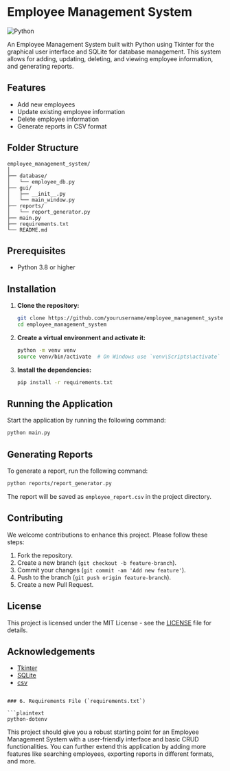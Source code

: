 # Employee Management System

![Python](https://img.shields.io/badge/python-3.8+-brightgreen.svg)

An Employee Management System built with Python using Tkinter for the graphical user interface and SQLite for database management. This system allows for adding, updating, deleting, and viewing employee information, and generating reports.

## Features

- Add new employees
- Update existing employee information
- Delete employee information
- Generate reports in CSV format

## Folder Structure

```
employee_management_system/
│
├── database/
│   └── employee_db.py
├── gui/
│   ├── __init__.py
│   └── main_window.py
├── reports/
│   └── report_generator.py
├── main.py
├── requirements.txt
└── README.md
```

## Prerequisites

- Python 3.8 or higher

## Installation

1. **Clone the repository:**

   ```sh
   git clone https://github.com/yourusername/employee_management_system.git
   cd employee_management_system
   ```

2. **Create a virtual environment and activate it:**

   ```sh
   python -m venv venv
   source venv/bin/activate  # On Windows use `venv\Scripts\activate`
   ```

3. **Install the dependencies:**

   ```sh
   pip install -r requirements.txt
   ```

## Running the Application

Start the application by running the following command:

```sh
python main.py
```

## Generating Reports

To generate a report, run the following command:

```sh
python reports/report_generator.py
```

The report will be saved as `employee_report.csv` in the project directory.

## Contributing

We welcome contributions to enhance this project. Please follow these steps:

1. Fork the repository.
2. Create a new branch (`git checkout -b feature-branch`).
3. Commit your changes (`git commit -am 'Add new feature'`).
4. Push to the branch (`git push origin feature-branch`).
5. Create a new Pull Request.

## License

This project is licensed under the MIT License - see the [LICENSE](LICENSE) file for details.

## Acknowledgements

- [Tkinter](https://docs.python.org/3/library/tkinter.html)
- [SQLite](https://www.sqlite.org/index.html)
- [csv](https://docs.python.org/3/library/csv.html)
```

### 6. Requirements File (`requirements.txt`)

```plaintext
python-dotenv
```

This project should give you a robust starting point for an Employee Management System with a user-friendly interface and basic CRUD functionalities. You can further extend this application by adding more features like searching employees, exporting reports in different formats, and more.